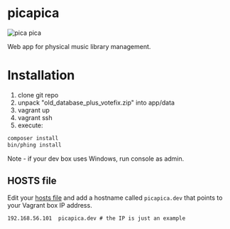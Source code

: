 picapica
========
![pica pica](https://cloud.githubusercontent.com/assets/1853648/9977827/145a868c-5f15-11e5-9146-0d2adbb05118.png)

Web app for physical music library management.

# Installation

1. clone git repo
2. unpack "old_database_plus_votefix.zip" into app/data
2. vagrant up
3. vagrant ssh
4. execute:
```bash
composer install
bin/phing install
```
Note - if your dev box uses Windows, run console as admin.

## HOSTS file
Edit your [hosts file](http://en.wikipedia.org/wiki/Hosts_%28file%29) and add a hostname called `picapica.dev` that points to your Vagrant box IP address.
```
192.168.56.101  picapica.dev # the IP is just an example
```
